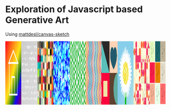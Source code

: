 # Exploration of Javascript based Generative Art

Using [mattdesl/canvas-sketch](https://github.com/mattdesl/canvas-sketch)

<div id="row" style="display: flex">
  <div class="column" style="flex: 20%"; padding: 5px;>
    <img src="https://github.com/ryanwmckenna/GenerativeArt/blob/master/renders/0001.png" alt="0001" width="200" height="200">
  </div>
  <div class="column" style="flex: 20%"; padding: 5px>
    <img src="https://github.com/ryanwmckenna/GenerativeArt/blob/master/renders/0002.png" alt="0002" width="200" height="200">
  </div>
  <div class="column" style="flex: 20%"; padding: 5px>
    <img src="https://github.com/ryanwmckenna/GenerativeArt/blob/master/renders/0003.png" alt="0003" width="200" height="200">
  </div>
  <div class="column" style="flex: 20%"; padding: 5px>
    <img src="https://github.com/ryanwmckenna/GenerativeArt/blob/master/renders/0004.png" alt="0004" width="200" height="200">
  </div>
  <div class="column" style="flex: 20%"; padding: 5px>
    <img src="https://github.com/ryanwmckenna/GenerativeArt/blob/master/renders/0005.png" alt="0005" width="200" height="200">
  </div>
  <div class="column" style="flex: 20%"; padding: 5px>
    <img src="https://github.com/ryanwmckenna/GenerativeArt/blob/master/renders/0006.png" alt="0006" width="200" height="200">
  </div>
  <div class="column" style="flex: 20%"; padding: 5px>
    <img src="https://github.com/ryanwmckenna/GenerativeArt/blob/master/renders/0007.png" alt="0007" width="200" height="200">
  </div>
  <div class="column" style="flex: 20%"; padding: 5px>
    <img src="https://github.com/ryanwmckenna/GenerativeArt/blob/master/renders/0008.png" alt="0008" width="200" height="200">
  </div>
  <div class="column" style="flex: 20%"; padding: 5px>
    <img src="https://github.com/ryanwmckenna/GenerativeArt/blob/master/renders/0009.png" alt="0009" width="200" height="200">
  </div>
  <div class="column" style="flex: 20%"; padding: 5px>
    <img src="https://github.com/ryanwmckenna/GenerativeArt/blob/master/renders/0010.png" alt="0010" width="200" height="200">
  </div>
  
</div>

